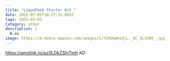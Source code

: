 ```yaml
---
title: "LiquaFeed Starter Kit "
date: 2025-07-05T10:27:32.005Z
tags: 2025-07-05
Category: other
description: |
  6.xx
image: https://m.media-amazon.com/images/I/71hbHpKs4jL._AC_SL1500_.jpg
---
```

https://amzlink.to/az0LDkZSInTmh
AD